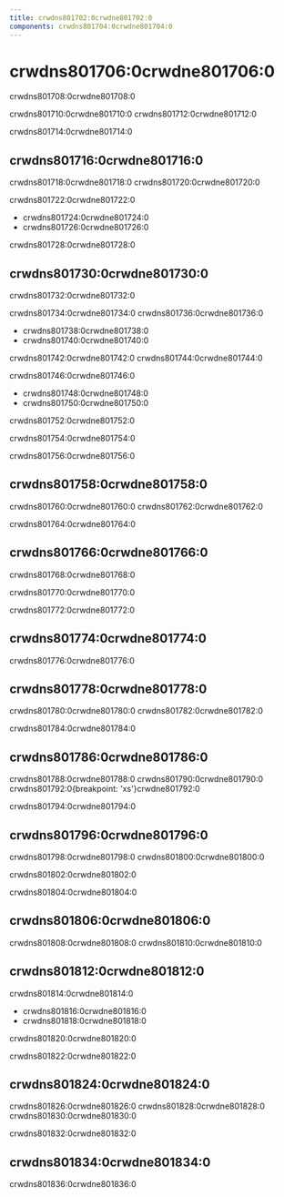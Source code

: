 ```yaml
---
title: crwdns801702:0crwdne801702:0
components: crwdns801704:0crwdne801704:0
---
```

# crwdns801706:0crwdne801706:0

<p class="description">crwdns801708:0crwdne801708:0</p>

crwdns801710:0crwdne801710:0 crwdns801712:0crwdne801712:0

crwdns801714:0crwdne801714:0

## crwdns801716:0crwdne801716:0

crwdns801718:0crwdne801718:0 crwdns801720:0crwdne801720:0

crwdns801722:0crwdne801722:0

- crwdns801724:0crwdne801724:0
- crwdns801726:0crwdne801726:0

crwdns801728:0crwdne801728:0

## crwdns801730:0crwdne801730:0

crwdns801732:0crwdne801732:0

crwdns801734:0crwdne801734:0 crwdns801736:0crwdne801736:0

- crwdns801738:0crwdne801738:0
- crwdns801740:0crwdne801740:0

crwdns801742:0crwdne801742:0 crwdns801744:0crwdne801744:0

crwdns801746:0crwdne801746:0

- crwdns801748:0crwdne801748:0
- crwdns801750:0crwdne801750:0

crwdns801752:0crwdne801752:0

crwdns801754:0crwdne801754:0

crwdns801756:0crwdne801756:0

## crwdns801758:0crwdne801758:0

crwdns801760:0crwdne801760:0 crwdns801762:0crwdne801762:0

crwdns801764:0crwdne801764:0

## crwdns801766:0crwdne801766:0

crwdns801768:0crwdne801768:0

crwdns801770:0crwdne801770:0

crwdns801772:0crwdne801772:0

## crwdns801774:0crwdne801774:0

crwdns801776:0crwdne801776:0

## crwdns801778:0crwdne801778:0

crwdns801780:0crwdne801780:0 crwdns801782:0crwdne801782:0

crwdns801784:0crwdne801784:0

## crwdns801786:0crwdne801786:0

crwdns801788:0crwdne801788:0 crwdns801790:0crwdne801790:0 crwdns801792:0{breakpoint: 'xs'}crwdne801792:0

crwdns801794:0crwdne801794:0

## crwdns801796:0crwdne801796:0

crwdns801798:0crwdne801798:0 crwdns801800:0crwdne801800:0

crwdns801802:0crwdne801802:0

crwdns801804:0crwdne801804:0

## crwdns801806:0crwdne801806:0

crwdns801808:0crwdne801808:0 crwdns801810:0crwdne801810:0

## crwdns801812:0crwdne801812:0

crwdns801814:0crwdne801814:0

- crwdns801816:0crwdne801816:0
- crwdns801818:0crwdne801818:0

crwdns801820:0crwdne801820:0

crwdns801822:0crwdne801822:0

## crwdns801824:0crwdne801824:0

crwdns801826:0crwdne801826:0 crwdns801828:0crwdne801828:0 crwdns801830:0crwdne801830:0

crwdns801832:0crwdne801832:0

## crwdns801834:0crwdne801834:0

crwdns801836:0crwdne801836:0